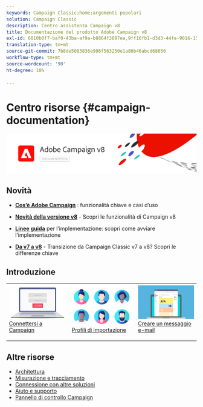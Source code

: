 ```yaml
---
keywords: Campaign Classic;home;argomenti popolari
solution: Campaign Classic
description: Centro assistenza Campaign v8
title: Documentazione del prodotto Adobe Campaign v8
exl-id: 6010b0f7-baf0-43ba-af9a-b8864f3897ea,9ff16fb1-d3d3-44fe-9016-15abffdbc74e
translation-type: tm+mt
source-git-commit: 7b8de5083836e906f563250e1a86b46abcd68650
workflow-type: tm+mt
source-wordcount: '90'
ht-degree: 18%

---
```


# Centro risorse {#campaign-documentation}

![](assets/banner-documentationv8.png)

## Novità

* **[Cos’è Adobe Campaign](start/get-started.md)** : funzionalità chiave e casi d’uso

* **[Novità della versione v8](start/whats-new.md)**  - Scopri le funzionalità di Campaign v8

* **[Linee guida](start/implement.md)**   per l’implementazione: scopri come avviare l’implementazione

* **[Da v7 a v8](start/capability-matrix.md)**  - Transizione da Campaign Classic v7 a v8? Scopri le differenze chiave

## Introduzione

<table>
<tr>
  <td valign="bottom">
    <a href="start/connect.md">
      <img alt="Connetti" src="start/assets/do-not-localize/login.jpeg"/>
    </a>
    <div>
    <a href="start/connect.md">Connettersi a Campaign</a>
    </div>
    <br>
  </td>

<td valign="bottom">
      <a href="start/import.md">
       <img alt="Importazione" src="start/assets/do-not-localize/profiles.jpeg" />
       </a>
    <div><a href="start/import.md">Profili di importazione</a>
    </div>
    <br>
  </td>
  <td valign="bottom">
    <a href="start/create-message.md">
      <img alt="E-mail" src="start/assets/do-not-localize/email-design.jpeg" />
    </a>
    <div>
    <a href="start/create-message.md">Creare un messaggio e-mail</a>
    </div>
    <br>
  </td>
</tr>
</table>

## Altre risorse

* [Architettura](dev/architecture.md)
* [Misurazione e tracciamento](start/reporting.md)
* [Connessione con altre soluzioni](connect/integration.md)
* [Aiuto e supporto](start/support.md)
* [Pannello di controllo Campaign](https://experienceleague.adobe.com/docs/control-panel/using/control-panel-home.html)
